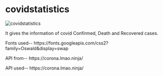 # covidstatistics

![covidstatistics](https://socialify.git.ci/TumuRenusri/covidstatistics/image?description=1&descriptionEditable=It%20gives%20the%20information%20of%20covid%20Confirmed%2C%20Death%20and%20Recovered%20cases.&font=Bitter&language=1&logo=https%3A%2F%2Fmedia.istockphoto.com%2Fvectors%2Fcoronavirus-covid19-outbreak-virus-image-covid-19-logo-with-virus-vector-id1211614741%3Fk%3D6%26m%3D1211614741%26s%3D170667a%26w%3D0%26h%3DTAAVpV9N-4Og3jb3yyYR5TVEExXTvqNjpcxFp8zMrNs%3D&owner=1&pattern=Signal&theme=Dark)

<p>It gives the information of covid Confirmed, Death and Recovered cases.</p>
<p>Fonts used--
https://fonts.googleapis.com/css2?family=Oswald&display=swap
</p>
<p>API from--
https://corona.lmao.ninja/</p>
<p>API used--
https://corona.lmao.ninja/
<p>
